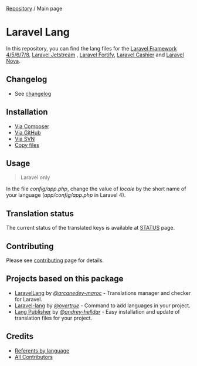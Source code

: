 [Repository](https://github.com/Laravel-Lang/lang) / Main page

# Laravel Lang

In this repository, you can find the lang files for the [Laravel Framework 4/5/6/7/8](https://laravel.com), [Laravel Jetstream](https://jetstream.laravel.com)
, [Laravel Fortify](https://github.com/laravel/fortify), [Laravel Cashier](https://laravel.com/docs/8.x/billing) and [Laravel Nova](https://nova.laravel.com).

## Changelog

* See [changelog](changelog.md)

## Installation

* [Via Composer](installation/composer.md)
* [Via GitHub](installation/github.md)
* [Via SVN](installation/github.md)
* [Copy files](installation/files.md)

## Usage

> Laravel only

In the file *config/app.php*, change the value of *locale* by the short name of your language (*app/config/app.php* in Laravel 4).

## Translation status

The current status of the translated keys is available at [STATUS](status.md) page.

## Contributing

Please see [contributing](contributing.md) page for details.

## Projects based on this package

* [LaravelLang](https://github.com/ARCANEDEV/LaravelLang) by [*@arcanedev-maroc*](https://github.com/ARCANEDEV) - Translations manager and checker for Laravel.
* [Laravel-lang](https://github.com/overtrue/laravel-lang) by [*@overtrue*](https://github.com/overtrue) - Command to add languages in your project.
* [Lang Publisher](https://github.com/andrey-helldar/laravel-lang-publisher) by [*@andrey-helldar*](https://github.com/andrey-helldar) - Easy installation and
  update of translation files for your project.

## Credits

- [Referents by language](referents.md)
- [All Contributors](https://github.com/Laravel-Lang/lang/graphs/contributors)
